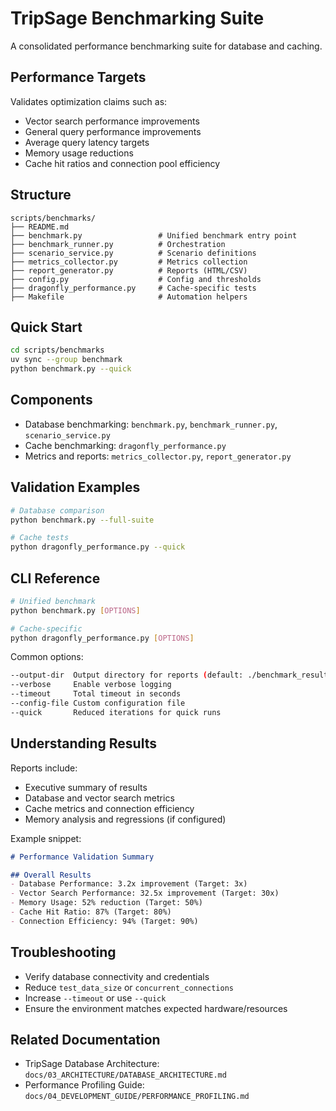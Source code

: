 # TripSage Benchmarking Suite

A consolidated performance benchmarking suite for database and caching.

## Performance Targets

Validates optimization claims such as:

- Vector search performance improvements
- General query performance improvements
- Average query latency targets
- Memory usage reductions
- Cache hit ratios and connection pool efficiency

## Structure

```text
scripts/benchmarks/
├── README.md
├── benchmark.py                 # Unified benchmark entry point
├── benchmark_runner.py          # Orchestration
├── scenario_service.py          # Scenario definitions
├── metrics_collector.py         # Metrics collection
├── report_generator.py          # Reports (HTML/CSV)
├── config.py                    # Config and thresholds
├── dragonfly_performance.py     # Cache-specific tests
├── Makefile                     # Automation helpers
```

## Quick Start

```bash
cd scripts/benchmarks
uv sync --group benchmark
python benchmark.py --quick
```

## Components

- Database benchmarking: `benchmark.py`, `benchmark_runner.py`, `scenario_service.py`
- Cache benchmarking: `dragonfly_performance.py`
- Metrics and reports: `metrics_collector.py`, `report_generator.py`

## Validation Examples

```bash
# Database comparison
python benchmark.py --full-suite

# Cache tests
python dragonfly_performance.py --quick
```

## CLI Reference

```bash
# Unified benchmark
python benchmark.py [OPTIONS]

# Cache-specific
python dragonfly_performance.py [OPTIONS]
```

Common options:

```bash
--output-dir  Output directory for reports (default: ./benchmark_results)
--verbose     Enable verbose logging
--timeout     Total timeout in seconds
--config-file Custom configuration file
--quick       Reduced iterations for quick runs
```

## Understanding Results

Reports include:

- Executive summary of results
- Database and vector search metrics
- Cache metrics and connection efficiency
- Memory analysis and regressions (if configured)

Example snippet:

```markdown
# Performance Validation Summary

## Overall Results
- Database Performance: 3.2x improvement (Target: 3x)
- Vector Search Performance: 32.5x improvement (Target: 30x)
- Memory Usage: 52% reduction (Target: 50%)
- Cache Hit Ratio: 87% (Target: 80%)
- Connection Efficiency: 94% (Target: 90%)
```

## Troubleshooting

- Verify database connectivity and credentials
- Reduce `test_data_size` or `concurrent_connections`
- Increase `--timeout` or use `--quick`
- Ensure the environment matches expected hardware/resources

## Related Documentation

- TripSage Database Architecture: `docs/03_ARCHITECTURE/DATABASE_ARCHITECTURE.md`
- Performance Profiling Guide: `docs/04_DEVELOPMENT_GUIDE/PERFORMANCE_PROFILING.md`
